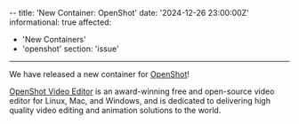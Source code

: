 --
title: 'New Container: OpenShot'
date: '2024-12-26 23:00:00Z'
informational: true
affected:
  - 'New Containers'
  - 'openshot'
section: 'issue'
---
We have released a new container for [OpenShot](https://github.com/linuxserver/docker-openshot/)!

[OpenShot Video Editor](https://openshot.org/) is an award-winning free and open-source video editor for Linux, Mac, and Windows, and is dedicated to delivering high quality video editing and animation solutions to the world.
